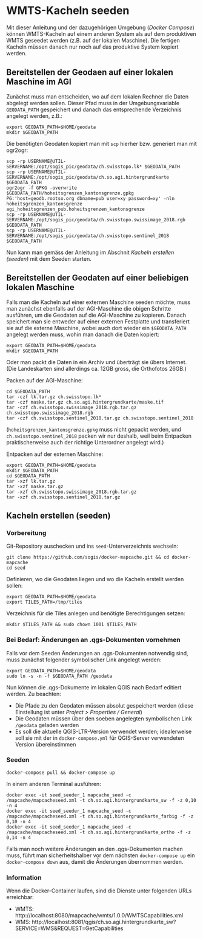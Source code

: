 # WMTS-Kacheln seeden

Mit dieser Anleitung und der dazugehörigen Umgebung (_Docker Compose_) können WMTS-Kacheln auf einem anderen System als auf dem produktiven WMTS geseedet werden (z.B. auf der lokalen Maschine). Die fertigen Kacheln müssen danach nur noch auf das produktive System kopiert werden.


## Bereitstellen der Geodaen auf einer lokalen Maschine im AGI

Zunächst muss man entscheiden, wo auf dem lokalen Rechner die Daten abgelegt werden sollen. Dieser Pfad muss in der Umgebungsvariable `GEODATA_PATH` gespeichert und danach das entsprechende Verzeichnis angelegt werden, z.B.:

```
export GEODATA_PATH=$HOME/geodata
mkdir $GEODATA_PATH
```

Die benötigten Geodaten kopiert man mit `scp` hierher bzw. generiert man mit ogr2ogr:

```
scp -rp USERNAME@UTIL-SERVERNAME:/opt/sogis_pic/geodata/ch.swisstopo.lk* $GEODATA_PATH
scp -rp USERNAME@UTIL-SERVERNAME:/opt/sogis_pic/geodata/ch.so.agi.hintergrundkarte $GEODATA_PATH
ogr2ogr -f GPKG -overwrite $GEODATA_PATH/hoheitsgrenzen_kantonsgrenze.gpkg PG:'host=geodb.rootso.org dbname=pub user=xy password=xy' -nln hoheitsgrenzen_kantonsgrenze agi_hoheitsgrenzen_pub.hoheitsgrenzen_kantonsgrenze
scp -rp USERNAME@UTIL-SERVERNAME:/opt/sogis_pic/geodata/ch.swisstopo.swissimage_2018.rgb $GEODATA_PATH
scp -rp USERNAME@UTIL-SERVERNAME:/opt/sogis_pic/geodata/ch.swisstopo.sentinel_2018 $GEODATA_PATH
```

Nun kann man gemäss der Anleitung im Abschnit _Kacheln erstellen (seeden)_ mit dem Seeden starten.


## Bereitstellen der Geodaten auf einer beliebigen lokalen Maschine

Falls man die Kacheln auf einer externen Maschine seeden möchte, muss man zunächst ebenfalls auf der AGI-Maschine die obigen Schritte ausführen, um die Geodaten auf die AGI-Maschine zu kopieren. Danach speichert man sie entweder auf einer externen Festplatte und transferiert sie auf die externe Maschine, wobei auch dort wieder ein `$GEODATA_PATH` angelegt werden muss, wohin man danach die Daten kopiert:

```
export GEODATA_PATH=$HOME/geodata
mkdir $GEODATA_PATH
```

Oder man packt die Daten in ein Archiv und überträgt sie übers Internet. (Die Landeskarten sind allerdings ca. 12GB gross, die Orthofotos 26GB.)

Packen auf der AGI-Maschine:

```
cd $GEODATA_PATH
tar -czf lk.tar.gz ch.swisstopo.lk*
tar -czf maske.tar.gz ch.so.agi.hintergrundkarte/maske.tif
tar -czf ch.swisstopo.swissimage_2018.rgb.tar.gz ch.swisstopo.swissimage_2018.rgb
tar -czf ch.swisstopo.sentinel_2018.tar.gz ch.swisstopo.sentinel_2018
```
(`hoheitsgrenzen_kantonsgrenze.gpkg` muss nicht gepackt werden, und `ch.swisstopo.sentinel_2018` packen wir nur deshalb, weil beim Entpacken praktischerweise auch der richtige Unterordner angelegt wird.)

Entpacken auf der externen Maschine:

```
export GEODATA_PATH=$HOME/geodata
mkdir $GEODATA_PATH
cd $GEODATA_PATH
tar -xzf lk.tar.gz
tar -xzf maske.tar.gz
tar -xzf ch.swisstopo.swissimage_2018.rgb.tar.gz
tar -xzf ch.swisstopo.sentinel_2018.tar.gz
```


## Kacheln erstellen (seeden)

### Vorbereitung

Git-Repository auschecken und ins `seed`-Unterverzeichnis wechseln:

```
git clone https://github.com/sogis/docker-mapcache.git && cd docker-mapcache
cd seed
```

Definieren, wo die Geodaten liegen und wo die Kacheln erstellt werden sollen:

```
export GEODATA_PATH=$HOME/geodata
export TILES_PATH=/tmp/tiles
```

Verzeichnis für die Tiles anlegen und benötigte Berechtigungen setzen:

```
mkdir $TILES_PATH && sudo chown 1001 $TILES_PATH
```

### Bei Bedarf: Änderungen an .qgs-Dokumenten vornehmen

Falls vor dem Seeden Änderungen an .qgs-Dokumenten notwendig sind, muss zunächst folgender symbolischer Link angelegt werden:

```
export GEODATA_PATH=$HOME/geodata
sudo ln -s -n -f $GEODATA_PATH /geodata
```

Nun können die .qgs-Dokumente im lokalen QGIS nach Bedarf editiert werden. Zu beachten:
* Die Pfade zu den Geodaten müssen absolut gespeichert werden (diese Einstellung ist unter _Project > Properties / General_)
* Die Geodaten müssen über den soeben angelegten symbolischen Link `/geodata` geladen werden
* Es soll die aktuelle QGIS-LTR-Version verwendet werden; idealerweise soll sie mit der in `docker-compose.yml` für QGIS-Server verwendeten Version übereinstimmen

### Seeden

```
docker-compose pull && docker-compose up
```

In einem anderen Terminal ausführen:

```
docker exec -it seed_seeder_1 mapcache_seed -c /mapcache/mapcacheseed.xml -t ch.so.agi.hintergrundkarte_sw -f -z 0,10 -n 4
docker exec -it seed_seeder_1 mapcache_seed -c /mapcache/mapcacheseed.xml -t ch.so.agi.hintergrundkarte_farbig -f -z 0,10 -n 4
docker exec -it seed_seeder_1 mapcache_seed -c /mapcache/mapcacheseed.xml -t ch.so.agi.hintergrundkarte_ortho -f -z 0,14 -n 4
```

Falls man noch weitere Änderungen an den .qgs-Dokumenten machen muss, führt man sicherheitshalber vor dem nächsten `docker-compose up` ein `docker-compose down` aus, damit die Änderungen übernommen werden.

### Information

Wenn die Docker-Container laufen, sind die Dienste unter folgenden URLs erreichbar:
* WMTS: http://localhost:8080/mapcache/wmts/1.0.0/WMTSCapabilities.xml
* WMS: http://localhost:8081/qgis/ch.so.agi.hintergrundkarte_sw?SERVICE=WMS&REQUEST=GetCapabilities
